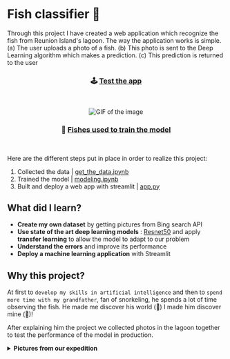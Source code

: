 # Fish classifier 🐠

Through this project I have created a web application which recognize the fish from Reunion Island's lagoon. The way the application works is simple. (a) The user uploads a photo of a fish. (b) This photo is sent to the Deep Learning algorithm which makes a prediction. (c) This prediction is returned to the user

<h3 align="center">
  <span>🕹 </span>
  <a href="https://share.streamlit.io/axelearning/fish_and_chips/app.py">Test the app</a>
</h3>
<br>

<p align="center">
  <img src='img/app.gif' alt="GIF of the image" width=750>
</p>
<h3 align="center">
  <span>🎣 </span>
  <a href="https://grizzly-cress-b32.notion.site/Fishes-b1e1c38339bc49249cf70fbcb2836944">Fishes used to train the model</a>
</h3>
<br>

Here are the different steps put in place in order to realize this project:

1. Collected the data | [get_the_data.ipynb](https://colab.research.google.com/drive/1ybB06Y8hXg-3iuXqVMnTCBRF4LGhDJCQ?usp=sharing)
2. Trained the model | [modeling.ipynb](https://colab.research.google.com/drive/1UptvOjCSB7BK8Af8NTRGJJm8UPMfy51U?usp=sharing)
3. Built and deploy a web app with streamlit | [app.py](https://github.com/axelearning/fish_and_chips/blob/master/app.py)

## What did I learn?

- **Create my own dataset** by getting pictures from Bing search API
- **Use state of the art deep learning models** : [Resnet50](https://en.wikipedia.org/wiki/Residual_neural_network) and apply **transfer learning** to allow the model to adapt to our problem
- **Understand the errors** and improve its performance
- **Deploy a machine learning application** with Streamlit

## Why this project?

At first to `develop my skills in artificial intelligence` and then to `spend more time with my grandfather`, fan of snorkeling, he spends a lot of time observing the fish. He made me discover his world (🐠) I made him discover mine (🤖)!

After explaining him the project we collected photos in the lagoon together to test the performance of the model in production.

<details><summary><b>Pictures from our expedition</b></summary>
  
  <p align="center">
    <img src='img/pic2.JPG' alt="GIF of the image" width=750>
    <img src='img/pic3.JPG' alt="GIF of the image" width=750>
    <img src='img/pic1.JPG' alt="GIF of the image" width=750>
    <img src='img/pic4.JPG' alt="GIF of the image" width=750>
    <img src='img/pic5.JPG' alt="GIF of the image" width=750>
    <img src='img/pic6.JPG' alt="GIF of the image" width=750>
  </p>

 </details>
